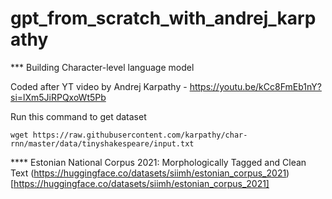 # gpt_from_scratch_with_andrej_karpathy

*** Building Character-level language model

Coded after YT video by Andrej Karpathy - https://youtu.be/kCc8FmEb1nY?si=lXm5JiRPQxoWt5Pb

Run this command to get dataset
```
wget https://raw.githubusercontent.com/karpathy/char-rnn/master/data/tinyshakespeare/input.txt
```

**** Estonian National Corpus 2021: Morphologically Tagged and Clean Text 
(https://huggingface.co/datasets/siimh/estonian_corpus_2021)[https://huggingface.co/datasets/siimh/estonian_corpus_2021]